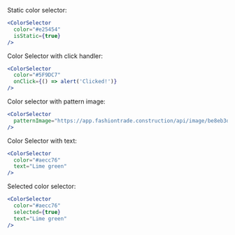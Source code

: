Static color selector:

```jsx
<ColorSelector
  color="#e25454"
  isStatic={true}
/>
```

Color Selector with click handler:

```jsx
<ColorSelector
  color="#5F9DC7"
  onClick={() => alert('Clicked!')}
/>
```

Color selector with pattern image:

```jsx
<ColorSelector
  patternImage="https://app.fashiontrade.construction/api/image/be8eb3d59eabe9dcaa41383eba5ba43bc641e7a9980ed4af02714401871a314a.jpg?w=265&h=330"
/>
```

Color Selector with text:

```jsx
<ColorSelector
  color="#aecc76"
  text="Lime green"
/>
```

Selected color selector:

```jsx
<ColorSelector
  color="#aecc76"
  selected={true}
  text="Lime green"
/>
```
